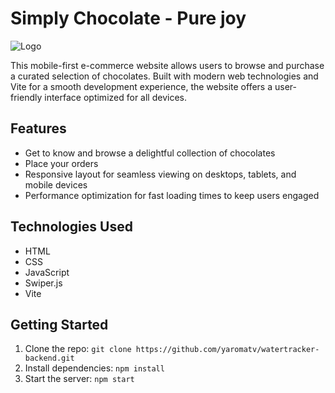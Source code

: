 # Simply Chocolate - Pure joy

<img src="https://res.cloudinary.com/dfyf5yjf4/image/upload/v1714233112/wb9q64g8m2qgz6g3cbob.png" alt="Logo">

This mobile-first e-commerce website allows users to browse and purchase a curated selection of chocolates. Built with modern web technologies and Vite for a smooth development experience, the website offers a user-friendly interface optimized for all devices.

## Features

- Get to know and browse a delightful collection of chocolates
- Place your orders
- Responsive layout for seamless viewing on desktops, tablets, and mobile devices
- Performance optimization for fast loading times to keep users engaged

## Technologies Used

- HTML
- CSS
- JavaScript
- Swiper.js
- Vite

## Getting Started

1. Clone the repo: `git clone https://github.com/yaromatv/watertracker-backend.git`
2. Install dependencies: `npm install`
3. Start the server: `npm start`

